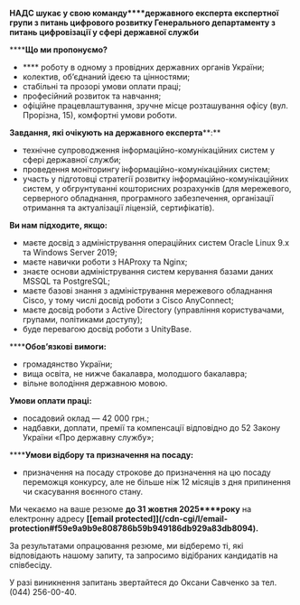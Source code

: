 **НАДС шукає у свою команду****державного експерта експертної групи з питань
цифрового розвитку Генерального департаменту з питань цифровізації у сфері
державної служби**

******Що ми пропонуємо?**

  * **** роботу в одному з провідних державних органів України;
  * колектив, об’єднаний ідеєю та цінностями;
  * стабільні та прозорі умови оплати праці;
  * професійний розвиток та навчання;
  * офіційне працевлаштування, зручне місце розташування офісу (вул. Прорізна, 15), комфортні умови роботи.

**Завдання, які очікують на державного експерта****:**

  * технічне супроводження інформаційно-комунікаційних систем у сфері державної служби;
  * проведення моніторингу інформаційно-комунікаційних систем;
  * участь у підготовці стратегії розвитку інформаційно-комунікаційних систем, у обгрунтуванні кошторисних розрахунків (для мережевого, серверного обладнання, програмного забезпечення, організації отримання та актуалізації ліцензій, сертифікатів).

**Ви нам підходите, якщо:**

  * маєте досвід з адміністрування операційних систем Oracle Linux 9.x та Windows Server 2019;
  * маєте навички роботи з HAProxy та Nginx;
  * знаєте основи адміністрування систем керування базами даних MSSQL та PostgreSQL;
  * маєте базові знання з адміністрування мережевого обладнання Cisco, у тому числі досвід роботи з Cisco AnyConnect;
  * маєте досвід роботи з Active Directory (управління користувачами, групами, політиками доступу);
  * буде перевагою досвід роботи з UnityBase.

******Обов’язкові вимоги:**

  * громадянство України;
  * вища освіта, не нижче бакалавра, молодшого бакалавра;
  * вільне володіння державною мовою.

**Умови оплати праці:**

  * посадовий оклад — 42 000 грн.;
  * надбавки, доплати, премії та компенсації відповідно до 52 Закону України «Про державну службу»;

******Умови відбору та призначення на посаду:**

  * призначення на посаду строкове до призначення на цю посаду переможця конкурсу, але не більше ніж 12 місяців з дня припинення чи скасування воєнного стану.

Ми чекаємо на ваше резюме **до 31 жовтня 2025****року** на електронну адресу
**[[email protected]](/cdn-cgi/l/email-
protection#f59e9a9b9e808786b59b949186db929a83db8094).**

За результатами опрацювання резюме, ми відберемо ті, які відповідають нашому
запиту, та запросимо відібраних кандидатів на співбесіду.

У разі виникнення запитань звертайтеся до Оксани Савченко за тел. (044)
256-00-40.